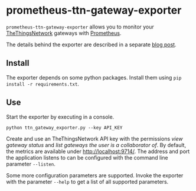 # prometheus-ttn-gateway-exporter

`prometheus-ttn-gateway-exporter` allows you to monitor
your [TheThingsNetwork](https://thethingsnetwork.org) gateways
with [Prometheus](https://prometheus.io).

The details behind the exporter are described in a
separate [blog post](https://www.cemocom.de/2022/02/10/the-things-stack-gateway-monitoring/).

## Install

The exporter depends on some python packages. Install them using `pip install -r requirements.txt`.

## Use

Start the exporter by executing in a console.

    python ttn_gateway_exporter.py --key API_KEY

Create and use an TheThingsNetwork API key with the permissions *view gateway status* and
*list gateways the user is a collaborator of*. By default, the metrics are available
under [http://localhost:9714/](http://localhost:9714/). The address and port the application listens
to can be configured with the command line parameter `--listen`.

Some more configuration parameters are supported. Invoke the exporter with the parameter `--help` to
get a list of all supported parameters.